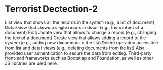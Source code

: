 # Terrorist Dectection-2
List view that shows all the records in the system (e.g., a list of document)
Detail view that shows a single record in detail (e.g., the content of a document)
Edit/Update view that allows to change a record (e.g., changing the text of a document)
Create view that allows adding a record to the system (e.g., adding new documents to the list)
Delete operation accessible from list and detail views (e.g., deleting documents from the list)
Also provided user authentication to secure the data from editing.
Third-party front-end frameworks such as Bootstrap and Foundation, as well as other JS
libraries are used here.
